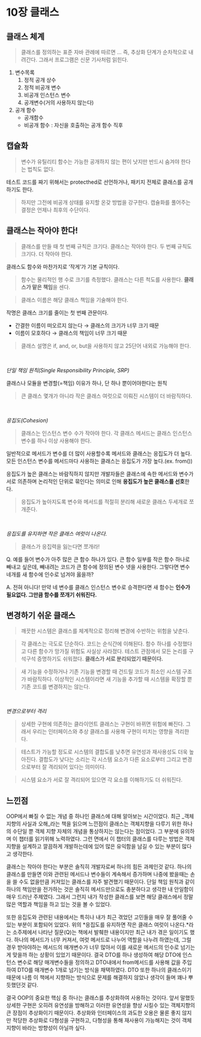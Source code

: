 # 10장 클래스

## 클래스 체계

> 클래스를 정의하는 표준 자바 관례에 따르면 
…
즉, 추상화 단계가 순차적으로 내려간다. 그래서 프로그램은 신문 기사처럼 읽힌다.
> 
1. 변수목록
    1. 정적 공개 상수
    2. 정적 비공개 변수
    3. 비공개 인스턴스 변수
    4. 공개변수(거의 사용하지 않는다)
2. 공개 함수
    - 공개함수
    - 비공개 함수 : 자신을 호출하는 공개 함수 직후

## 캡슐화

> 변수가 유틸리티 함수는 가능한 공개하지 않는 편이 낫지만 반드시 숨겨야 한다는 법칙도 없다.
> 

테스트 코드를 짜기 위해서는 protecthed로 선언하거나, 패키지 전체로 클래스를 공개하기도 한다.

> 하지만 그전에 비공개 상태를 유지할 온갖 방법을 강구한다. 캡슐화를 풀어주는 결정은 언제나 최후의 수단이다.
> 

## 클래스는 작아야 한다!

> 클래스를 만들 때 첫 번째 규칙은 크기다. 클래스는 작아야 한다.
두 번째 규칙도 크기다. 더 작아야 한다.
> 

클래스도 함수와 마찬가지로 ‘작게’가 기본 규칙이다.

> 함수는 물리적인 행 수로 크기를 측정했다. 클래스는 다른 척도를 사용한다. 
**클래스가 맡은 책임**을 센다.
> 

> 클래스 이름은 해당 클래스 책임을 기술해야 한다.
> 

작명은 클래스 크기를 줄이는 첫 번째 관문이다.

- 간결한 이름이 떠오르지 않는다 → 클래스의 크기가 너무 크기 때문
- 이름이 모호하다 → 클래스의 책임이 너무 크기 때문

> 클래스 설명은 if, and, or, but을 사용하지 않고 25단어 내외로 가능해야 한다.
> 

<br>

*단일 책임 원칙(Single Responsibility Principle, SRP)*

클래스나 모듈을 변경할(=책임) 이유가 하나, 단 하나 뿐이어야한다는 원칙

> 큰 클래스 몇개가 아니라 작은 클래스 여럿으로 이뤄진 시스템이 더 바람직하다.
> 

<br>

*응집도(Cohesion)*

> 클래스는 인스턴스 변수 수가 작아야 한다. 각 클래스 메서드는 클래스 인스턴스 변수를 하나 이상 사용해야 한다.
> 

일반적으로 메서드가 변수를 더 많이 사용할수록 메서드와 클래스는 응집도가 더 높다. 모든 인스턴스 변수를 메서드마다 사용하는 클래스는 응집도가 가장 높다.(ex. from())

응집도가 높은 클래스는 바람직하지 않지만 개발자들은 클래스에 속한 메서드와 변수가 서로 의존하며 논리적인 단위로 묶인다는 의미로 인해 **응집도가 높은 클래스를 선호**한다.

> 응집도가 높아지도록 변수와 메서드를 적절히  분리해 새로운 클래스 두세개로 쪼개준다.
> 

<br>

*응집도를 유지하면 작은 클래스 여럿이 나온다.*

> 클래스가 응집력을 잃는다면 쪼개라!
> 

Q. 예를 들어 변수가 아주 많은 큰 함수 하나가 있다. 큰 함수 일부를 작은 함수 하나로 빼내고 싶은데, 빼내려는 코드가 큰 함수에 정의된 변수 넷을 사용한다. 그렇다면 변수 네개를 새 함수에 인수로 넘겨야 옳을까?

A. 전혀 아니다! 만약 네 변수를 클래스 인스턴스 변수로 승격한다면 새 함수는 **인수가 필요없다. 그만큼 함수를 쪼개기 쉬워진다.**

## 변경하기 쉬운 클래스

> 깨끗한 시스템은 클래스를 체계적으로 정리해 변경에 수반하는 위험을 낮춘다.
> 

> 각 클래스는 극도로 단순하다. 코드는 순식간에 이해된다. 함수 하나를 수정했다고 다른 함수가 망가질 위험도 사실상 사라졌다. 테스트 관점에서 모든 논리를 구석구석 증명하기도 쉬워졌다.
**클래스가 서로 분리되었기 때문이다.**

> 새 기능을 수정하거나 기존 기능을 변경할 때 건드릴 코드가 최소인 시스템 구조가 바람직하다. 이상적인 시스템이라면 새 기능을 추가할 때 시스템을 확장할 뿐 기존 코드를 변경하지는 않는다.
> 

<br>

*변경으로부터 격리*

> 상세한 구현에 의존하는 클라이언트 클래스는 구현이 바뀌면 위험에 빠진다. 
그래서 우리는 인터페이스와 추상 클래스를 사용해 구현이 미치는 영향을 격리한다.
> 

> 테스트가 가능할 정도로 시스템의 결합도를 낮추면 유연성과 재사용성도 더욱 높아진다. 
결합도가 낮다는 소리는 각 시스템 요소가 다른 요소로부터 그리고 변경으로부터 잘 격리되어 있다는 의미이다.
> 

> 시스템 요소가 서로 잘 격리되어 있으면 각 요소를 이해하기도 더 쉬워진다.
> 
  
## 느낀점

 OOP에서 빠질 수 없는 개념 중 하나인 클래스에 대해 알아보는 시간이었다. 최근 _객체지향의 사실과 오해_라는 책을 읽으며 느낀점이 클래스는 객체지향을 다루기 위한 하나의 수단일 뿐 객체 지향 자체의 개념을 통상하지는 않는다는 점이었다. 그 부분에 유의하며 이 챕터를 읽기위해 노력하였다. 그런 면에서 이 챕터의 클래스를 다루는 방법은 객체지향을 설계하고 깔끔하게 개발하는데에 있어 많은 유익함을 남길 수 있는 부분이 많다고 생각한다. 

 클래스는 작아야 한다는 부분은 솔직히 개발자로써 하나의 힘든 과제인것 같다. 하나의 클래스를 만들면 이와 관련된 메서드나 변수들이 계속해서 증가하며 나중에 봤을때는 손을 쓸 수도 없을만큼 커져있는 클래스를 자주 발견했기 때문이다. 단일 책임 원칙과 같이 하나의 책임만을 전가하는 것은 솔직히 메서드만으로도 충분하다고 생각한 내 안일함이 매우 드러난 주제였다. 그래서 그런지 내가 작성한 클래스를 보면 해당 클래스에서 정말 많은 역할과 책임을 하고 있는 것을 볼 수 있었다. 

 또한 응집도와 관련된 내용에서는 특히나 내가 최근 겪었던 고민들을 매우 잘 풀어줄 수 있는 부분이 포함되어 있었다. 위의 *응집도를 유지하면 작은 클래스 여럿이 나온다.*라는 소주제에서 나타난 질문(Q)는 책에서 발췌한 내용이지만 최근 내가 겪은 일이기도 했다. 하나의 메서드가 너무 커져서, 여럿 메서드로 나누어 역할을 나누려 하였는데, 그럴 경우 받아야하는 메서드의 매개변수가 너무 많아서 이를 새로운 메서드의 인수로 넘기는게 맞을까 하는 상황이 있었기 때문이다. 결국 DTO를 하나 생성하여 해당 DTO에 인스턴스 변수로 해당 매개변수들을 정의하고 DTO내에서 from메서드를 사용해 값을 주입하여 DTO를 매개변수 1개로 넘기는 방식을 채택하였다. DTO 또한 하나의 클래스이기 때문에 나름 이 책에서 지향하는 방식으로 문제를 해결하지 않았나 생각이 들며 꽤나 뿌듯했던것 같다. 

 결국 OOP의 중요한 핵심 중 하나는 클래스를 추상화하여 사용하는 것이다. 앞서 말했듯 상세한 구현은 오히려 유연성을 방해하고 이러한 유연성을 향상 시킬수 있는 객체지향의 큰 장점이 추상화이기 때문이다. 추상화와 인터페이스의 과도한 오용은 물론 좋지 않지만 적당한 추상화로 다형성을 구현하고, 다형성을 통해 재사용이 가능해지는 것이 객체지향이 바라는 방향성이 아닐까 싶다.
